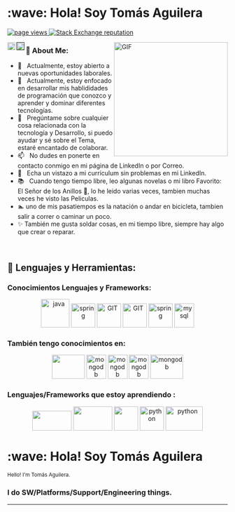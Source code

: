 <!-- encabezado-->
<h1 align="left" >:wave: Hola! Soy Tomás Aguilera</h1>
<p>

</p>
<!--inicio cinta -->
<p align="left">
  <!--visitas de perfil-->
  <a href="https://github.com/TomasAguileraCastillo/TomasAguileraCastillo">
    <img src="https://komarev.com/ghpvc/?username=TomasAguileraCastillo" alt="page views" />
  </a>
    <!--stackoverflow-->
  <a href="https://stackoverflow.com/users/22093901">
    <img alt="Stack Exchange reputation" src="https://img.shields.io/stackexchange/stackoverflow/r/22093901?color=orange&label=reputation&logo=stackoverflow">
  </a>
</p>
<!-- fin Cinta-->
<!--redes Sociales-->
<!--linkedin-->
<a href='https://www.linkedin.com/in/TomásAguilera/'>
  <img align='left' alt="linkedin" src="https://www.vectorlogo.zone/logos/linkedin/linkedin-icon.svg" height='18px'/>
</a>
<!--twitter-->
<a href=''>
  <img align='left' alt="twitter" src="https://www.vectorlogo.zone/logos/twitter/twitter-official.svg" height='18px'/>
</a>



<!--fin Redes-->
<!--gif animado-->
<img align="right" alt="GIF" src="https://raw.githubusercontent.com/rahul-jha98/rahul-jha98/main/techstack.gif" width="260px"/>
<!--fin gif animado-->

<!--sobre mi -->
### 🧐 About Me:

- 👀 &nbsp; Actualmente, estoy abierto a nuevas oportunidades laborales.
- 🌱 &nbsp; Actualmente, estoy enfocado en desarrollar mis hablididades de programación que conozco y aprender y dominar diferentes tecnologías.
- 💬 &nbsp; Pregúntame sobre cualquier cosa relacionada con la tecnología y Desarrollo, si puedo ayudar y sé sobre el Tema, estaré encantado de colaborar.
- 📫 &nbsp; No dudes en ponerte en contacto conmigo en mi página de LinkedIn o por Correo.
- 📝 &nbsp; Echa un vistazo a mi currículum sin problemas en mi LinkedIn.
- 📚 &nbsp; Cuando tengo tiempo libre, leo algunas novelas o mi libro Favorito: El Señor de los Anillos 💞️, lo he leido varias veces, tambien muchas veces he visto las Peliculas.
- :swimmer: uno de mis pasatiempos es la natación o andar en bicicleta, tambien salir a correr o caminar un poco.
- :sparkles: También me gusta soldar cosas, en mi tiempo libre, siempre hay algo que crear o reparar.

<!-- fin -->
<br>

<h2 align="left"> 🔨 Lenguajes y Herramientas:</h2>
<h3> Conocimientos Lenguajes y Frameworks:</h3>
 <p align="center">
  <img src="https://www.vectorlogo.zone/logos/php/php-icon.svg" alt="java" width="65" height="65"/>
  <img src="https://www.vectorlogo.zone/logos/w3_html5/w3_html5-icon.svg" alt="spring" width="55" height="55"/>
  <img src="https://www.vectorlogo.zone/logos/w3_css/w3_css-icon.svg" alt="GIT" width="55" height="55"/>
  <img src="https://www.vectorlogo.zone/logos/getbootstrap/getbootstrap-icon.svg" alt="GIT" width="55" height="55"/>
  <img src="https://upload.vectorlogo.zone/logos/javascript/images/239ec8a4-163e-4792-83b6-3f6d96911757.svg" alt="spring" width="55" height="55"/>
  <img src="https://www.vectorlogo.zone/logos/mysql/mysql-icon.svg" alt="mysql" width="45" height="55"/>
 </p>
<h3>También tengo conocimientos en:</h3>
 <p align="center">
   
   <img src="https://www.vectorlogo.zone/logos/mysql/mysql-ar21.svg" alt="" width="75" height="55"/>
  <img src="https://www.vectorlogo.zone/logos/java/java-vertical.svg" alt="mongodb" width="45" height="55"/>
  <img src="https://static-00.iconduck.com/assets.00/c-sharp-c-icon-1822x2048-wuf3ijab.png" alt="mongodb" width="45" height="55"/>
  <img src="https://upload.wikimedia.org/wikipedia/commons/thumb/1/18/ISO_C%2B%2B_Logo.svg/800px-ISO_C%2B%2B_Logo.svg.png" alt="mongodb" width="45" height="55"/>
  <img src="https://excelaprendizaje.files.wordpress.com/2018/03/que-es-vba.jpg?w=739&h=452&crop=1" alt="mongodb" width="75" height="55"/>
 </p>
<h3>Lenguajes/Frameworks que estoy aprendiendo : </h3>
 <p align="center"> 
  <img src="https://www.vectorlogo.zone/logos/nodejs/nodejs-horizontal.svg"  width="90" height="45"/>
  <img src="https://www.vectorlogo.zone/logos/laravel/laravel-ar21.svg"  width="89" height="55"/>
  <img src= https://raw.githubusercontent.com/gilbarbara/logos/52addcaa18dfecb4df77f3ee0753dca6b98187ad/logos/cypress.svg  width="55" height="55"/>
  <img src="https://www.vectorlogo.zone/logos/python/python-icon.svg" alt="python" width="55" height="55"/>
  <img src="https://www.vectorlogo.zone/logos/reactjs/reactjs-ar21.svg" alt="python" width="85" height="55"/>
 </p>

###
 


###



<!-- encabezado-->
<h1 align="left" >:wave: Hola! Soy Tomás Aguilera</h1><small>Hello! I'm Tomás Aguilera.</small>
<p>
<h3 align="left">I do SW/Platforms/Support/Engineering things.</h3>
  
</p>





***********************************************************************************************************************************
 





